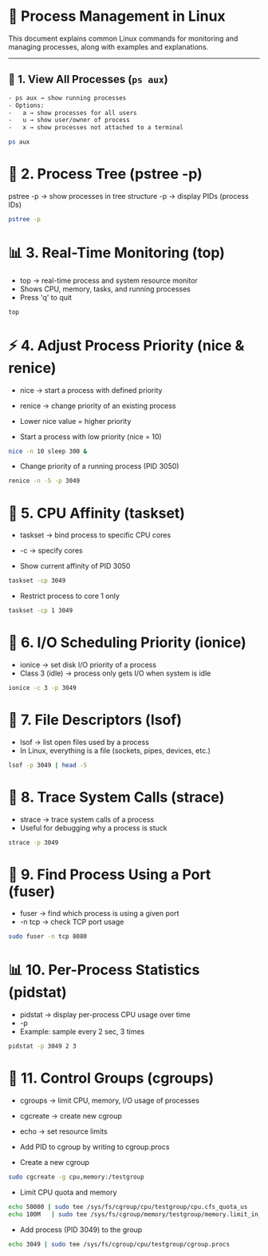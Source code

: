 # 🐧 Process Management in Linux

This document explains common Linux commands for monitoring and managing processes, along with examples and explanations.

---

## 📜 1. View All Processes (`ps aux`)

```bash
- ps aux → show running processes
- Options:
-   a → show processes for all users
-   u → show user/owner of process
-   x → show processes not attached to a terminal

ps aux
```



# 🌲 2. Process Tree (pstree -p)

 pstree -p → show processes in tree structure
 -p → display PIDs (process IDs)
```bash
pstree -p
```



# 📊 3. Real-Time Monitoring (top)
- top → real-time process and system resource monitor
- Shows CPU, memory, tasks, and running processes
- Press 'q' to quit
```bash
top
```




# ⚡ 4. Adjust Process Priority (nice & renice)
- nice → start a process with defined priority
- renice → change priority of an existing process
- Lower nice value = higher priority

- Start a process with low priority (nice = 10)
```bash
nice -n 10 sleep 300 &
```
- Change priority of a running process (PID 3050)
```bash
renice -n -5 -p 3049
```


# 🔧 5. CPU Affinity (taskset)
- taskset → bind process to specific CPU cores
- -c → specify cores

- Show current affinity of PID 3050
```bash
taskset -cp 3049
```
- Restrict process to core 1 only
```bash
taskset -cp 1 3049
```


# 📂 6. I/O Scheduling Priority (ionice)
- ionice → set disk I/O priority of a process
- Class 3 (idle) → process only gets I/O when system is idle
```bash
ionice -c 3 -p 3049
```



# 📑 7. File Descriptors (lsof)
- lsof → list open files used by a process
 - In Linux, everything is a file (sockets, pipes, devices, etc.)
```bash
lsof -p 3049 | head -5
```


# 🐛 8. Trace System Calls (strace)
- strace → trace system calls of a process
- Useful for debugging why a process is stuck
```bash
strace -p 3049
```

# 📡 9. Find Process Using a Port (fuser)

- fuser → find which process is using a given port
- -n tcp → check TCP port usage
```bash
sudo fuser -n tcp 8080
```


# 📊 10. Per-Process Statistics (pidstat)
- pidstat → display per-process CPU usage over time
- -p <PID> <interval> <count>
- Example: sample every 2 sec, 3 times
```bash
pidstat -p 3049 2 3
```

# 🔐 11. Control Groups (cgroups)
- cgroups → limit CPU, memory, I/O usage of processes
- cgcreate → create new cgroup
- echo → set resource limits
- Add PID to cgroup by writing to cgroup.procs

- Create a new cgroup
```bash
sudo cgcreate -g cpu,memory:/testgroup
```
- Limit CPU quota and memory
```bash
echo 50000 | sudo tee /sys/fs/cgroup/cpu/testgroup/cpu.cfs_quota_us
echo 100M   | sudo tee /sys/fs/cgroup/memory/testgroup/memory.limit_in_bytes
```
- Add process (PID 3049) to the group
```bash
echo 3049 | sudo tee /sys/fs/cgroup/cpu/testgroup/cgroup.procs
```
